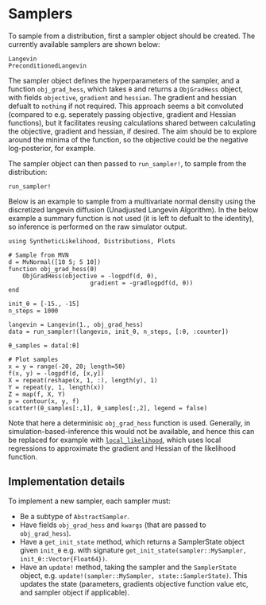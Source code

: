 # Samplers
To sample from a distribution, first a sampler object should be created. The currently available samplers are shown below:

```@docs
Langevin
PreconditionedLangevin
```

The sampler object defines the hyperparameters of the sampler, and a function `obj_grad_hess`, which takes `θ` and returns a `ObjGradHess` object, with fields `objective`, `gradient` and `hessian`. The gradient and hessian defualt to `nothing` if not required. This approach seems a bit convoluted (compared to e.g. seperately passing objective, gradient and Hessian functions), but it facilitates reusing calculations shared between calculating the objective, gradient and hessian, if desired. The aim should be to explore around the minima of the function, so the objective could be the negative log-posterior, for example.

The sampler object can then passed to `run_sampler!`, to sample from the distribution:
```@docs
run_sampler!
```

Below is an example to sample from a multivariate normal density using the discretized langevin diffusion (Unadjusted Langevin Algorithm). In the below example a summary function is not used (it is left to defualt to the identity), so inference is performed on the raw simulator output.

```@example
using SyntheticLikelihood, Distributions, Plots

# Sample from MVN
d = MvNormal([10 5; 5 10])
function obj_grad_hess(θ)
    ObjGradHess(objective = -logpdf(d, θ),
                       gradient = -gradlogpdf(d, θ))
end

init_θ = [-15., -15]
n_steps = 1000

langevin = Langevin(1., obj_grad_hess)
data = run_sampler!(langevin, init_θ, n_steps, [:θ, :counter])

θ_samples = data[:θ]

# Plot samples
x = y = range(-20, 20; length=50)
f(x, y) = -logpdf(d, [x,y])
X = repeat(reshape(x, 1, :), length(y), 1)
Y = repeat(y, 1, length(x))
Z = map(f, X, Y)
p = contour(x, y, f)
scatter!(θ_samples[:,1], θ_samples[:,2], legend = false)
```
Note that here a determinisic `obj_grad_hess` function is used. Generally, in simulation-based-inference this would not be available, and hence this can be replaced for example with [`local_likelihood`](@ref), which uses local regressions to approximate the gradient and Hessian of the likelihood function.

## Implementation details
To implement a new sampler, each sampler must:
- Be a subtype of `AbstractSampler`.
- Have fields `obj_grad_hess` and `kwargs` (that are passed to `obj_grad_hess`).
- Have a `get_init_state` method, which returns a SamplerState object given `init_θ` e.g. with signature `get_init_state(sampler::MySampler, init_θ::Vector{Float64})`.
- Have an `update!` method, taking the sampler and the `SamplerState` object, e.g. `update!(sampler::MySampler, state::SamplerState)`. This updates the state (parameters, gradients objective function value etc, and sampler object if applicable).
